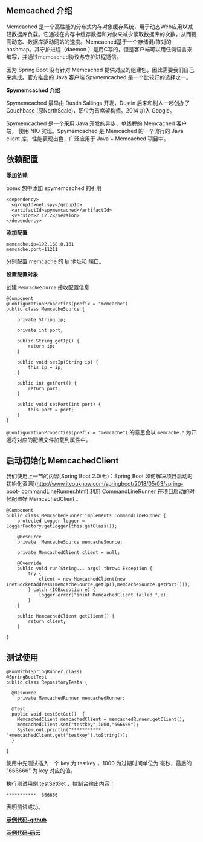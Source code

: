 ## Memcached 介绍

Memcached
是一个高性能的分布式内存对象缓存系统，用于动态Web应用以减轻数据库负载。它通过在内存中缓存数据和对象来减少读取数据库的次数，从而提高动态、数据库驱动网站的速度。Memcached基于一个存储键/值对的hashmap。其守护进程（daemon
）是用C写的，但是客户端可以用任何语言来编写，并通过memcached协议与守护进程通信。

因为 Spring Boot 没有针对 Memcached 提供对应的组建包，因此需要我们自己来集成。官方推出的 Java 客户端 Spymemcached
是一个比较好的选择之一。

**Spymemcached 介绍**

Spymemcached 最早由 Dustin Sallings 开发，Dustin 后来和别人一起创办了 Couchbase
(原NorthScale)，职位为首席架构师。2014 加入 Google。

Spymemcached 是一个采用 Java 开发的异步、单线程的 Memcached 客户端， 使用 NIO 实现。Spymemcached 是
Memcached 的一个流行的 Java client 库，性能表现出色，广泛应用于 Java + Memcached 项目中。

## 依赖配置

**添加依赖**

pomx 包中添加 spymemcached 的引用

    
    
    <dependency>
      <groupId>net.spy</groupId>
      <artifactId>spymemcached</artifactId>
      <version>2.12.2</version>
    </dependency>

**添加配置**

    
    
    memcache.ip=192.168.0.161
    memcache.port=11211

分别配置 memcache 的 Ip 地址和 端口。

**设置配置对象**

创建 `MemcacheSource` 接收配置信息

    
    
    @Component
    @ConfigurationProperties(prefix = "memcache")
    public class MemcacheSource {
    
        private String ip;
    
        private int port;
    
        public String getIp() {
            return ip;
        }
    
        public void setIp(String ip) {
            this.ip = ip;
        }
    
        public int getPort() {
            return port;
        }
    
        public void setPort(int port) {
            this.port = port;
        }
    }

`@ConfigurationProperties(prefix = "memcache")` 的意思会以 `memcache.*`
为开通将对应的配置文件加载到属性中。

## 启动初始化 MemcachedClient

我们使用上一节的内容[Spring Boot 2.0(七)：Spring Boot
如何解决项目启动时初始化资源](http://www.ityouknow.com/springboot/2018/05/03/spring-boot-
commandLineRunner.html),利用 CommandLineRunner 在项目启动的时候配置好 MemcachedClient 。

    
    
    @Component
    public class MemcachedRunner implements CommandLineRunner {
        protected Logger logger =  LoggerFactory.getLogger(this.getClass());
    
        @Resource
        private  MemcacheSource memcacheSource;
    
        private MemcachedClient client = null;
    
        @Override
        public void run(String... args) throws Exception {
            try {
                client = new MemcachedClient(new InetSocketAddress(memcacheSource.getIp(),memcacheSource.getPort()));
            } catch (IOException e) {
                logger.error("inint MemcachedClient failed ",e);
            }
        }
    
        public MemcachedClient getClient() {
            return client;
        }
    
    }

## 测试使用

    
    
    @RunWith(SpringRunner.class)
    @SpringBootTest
    public class RepositoryTests {
    
      @Resource
        private MemcachedRunner memcachedRunner;
    
      @Test
      public void testSetGet()  {
        MemcachedClient memcachedClient = memcachedRunner.getClient();
        memcachedClient.set("testkey",1000,"666666");
        System.out.println("***********  "+memcachedClient.get("testkey").toString());
      }
    
    }

使用中先测试插入一个 key 为 testkey ，1000 为过期时间单位为 毫秒，最后的 "666666" 为 key 对应的值。

执行测试用例 testSetGet ，控制台输出内容：

    
    
    ***********  666666

表明测试成功。

**[示例代码-github](https://github.com/ityouknow/spring-boot-examples)**

**[示例代码-码云](https://gitee.com/ityouknow/spring-boot-examples)**

